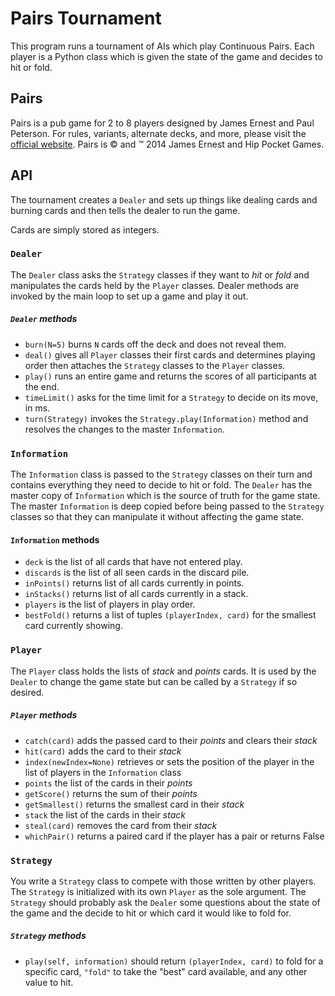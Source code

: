 # Pairs Tournament

This program runs a tournament of AIs which play Continuous Pairs.
  Each player is a Python class which is given the state of the game and decides to hit or fold.

## Pairs
Pairs is a pub game for 2 to 8 players designed by James Ernest and Paul Peterson.
  For rules, variants, alternate decks, and more, please visit the
  [official website](www.playpairs.com).
  Pairs is :copyright: and :tm: 2014 James Ernest and Hip Pocket Games.

## API
The tournament creates a `Dealer` and sets up things like dealing cards and burning cards and then tells the dealer to run the game.

Cards are simply stored as integers.

### `Dealer`
The `Dealer` class asks the `Strategy` classes if they want to *hit* or *fold* and manipulates the cards held by the `Player` classes.
Dealer methods are invoked by the main loop to set up a game and play it out.
##### `Dealer` methods
- `burn(N=5)` burns `N` cards off the deck and does not reveal them.
- `deal()` gives all `Player` classes their first cards and determines playing order then attaches the `Strategy` classes to the `Player` classes.
- `play()` runs an entire game and returns the scores of all participants at the end.
- `timeLimit()` asks for the time limit for a `Strategy` to decide on its move, in ms.
- `turn(Strategy)` invokes the `Strategy.play(Information)` method and resolves the changes to the master `Information`.

### `Information`
The `Information` class is passed to the `Strategy` classes on their turn and contains everything they need to decide to hit or fold.
The `Dealer` has the master copy of `Information` which is the source of truth for the game state.
The master `Information` is deep copied before being passed to the `Strategy` classes so that they can manipulate it without affecting the game state.
#### `Information` methods
- `deck` is the list of all cards that have not entered play.
- `discards` is the list of all seen cards in the discard pile.
- `inPoints()` returns list of all cards currently in points.
- `inStacks()` returns list of all cards currently in a stack.
- `players` is the list of players in play order.
- `bestFold()` returns a list of tuples `(playerIndex, card)` for the smallest card currently showing.


### `Player`
The `Player` class holds the lists of *stack* and *points* cards.
It is used by the `Dealer` to change the game state but can be called by a `Strategy` if so desired.
##### `Player` methods
  - `catch(card)` adds the passed card to their *points* and clears their *stack*
  - `hit(card)` adds the card to their *stack*
  - `index(newIndex=None)` retrieves or sets the position of the player in the list of players in the `Information` class
  - `points` the list of the cards in their *points*
  - `getScore()` returns the sum of their *points*
  - `getSmallest()` returns the smallest card in their *stack*
  - `stack` the list of the cards in their *stack*
  - `steal(card)` removes the card from their *stack*
  - `whichPair()` returns a paired card if the player has a pair or returns False

### `Strategy`
You write a `Strategy` class to compete with those written by other players.  The `Strategy` is initialized with its own `Player` as the sole argument.  The `Strategy` should probably ask the `Dealer` some questions about the state of the game and the decide to hit or which card it would like to fold for.
##### `Strategy` methods
  - `play(self, information)` should return `(playerIndex, card)` to fold for a specific card, `"fold"` to take the "best" card available, and any other value to hit.
